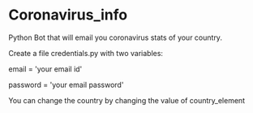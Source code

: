 # Coronavirus_info
Python Bot that will email you coronavirus stats of your country.

Create a file credentials.py with two variables:

email = 'your email id'

password = 'your email password'

You can change the country by changing the value of country_element
